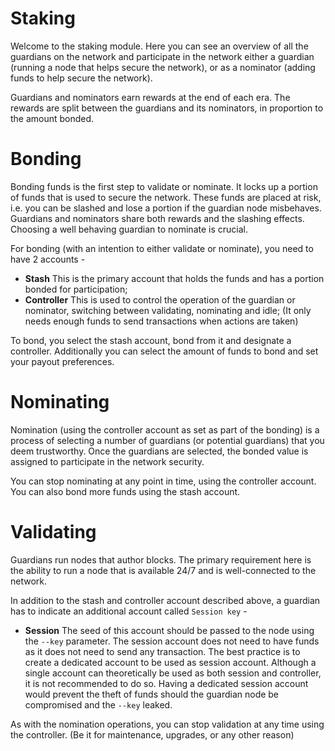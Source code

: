 # Staking

Welcome to the staking module. Here you can see an overview of all the guardians on the network and participate in the network either a guardian (running a node that helps secure the network), or as a nominator (adding funds to help secure the network).

Guardians and nominators earn rewards at the end of each era. The rewards are split between the guardians and its nominators, in proportion to the amount bonded.

# Bonding

Bonding funds is the first step to validate or nominate. It locks up a portion of funds that is used to secure the network. These funds are placed at risk, i.e. you can be slashed and lose a portion if the guardian node misbehaves. Guardians and nominators share both rewards and the slashing effects. Choosing a well behaving guardian to nominate is crucial.

For bonding (with an intention to either validate or nominate), you need to have 2 accounts -

- **Stash** This is the primary account that holds the funds and has a portion bonded for participation;
- **Controller** This is used to control the operation of the guardian or nominator, switching between validating, nominating and idle; (It only needs enough funds to send transactions when actions are taken)

To bond, you select the stash account, bond from it and designate a controller. Additionally you can select the amount of funds to bond and set your payout preferences.

# Nominating

Nomination (using the controller account as set as part of the bonding) is a process of selecting a number of guardians (or potential guardians) that you deem trustworthy. Once the guardians are selected, the bonded value is assigned to participate in the network security.

You can stop nominating at any point in time, using the controller account. You can also bond more funds using the stash account.

# Validating

Guardians run nodes that author blocks. The primary requirement here is the ability to run a node that is available 24/7 and is well-connected to the network.

In addition to the stash and controller account described above, a guardian has to indicate an additional account called `Session key` -

- **Session** The seed of this account should be passed to the node using the `--key` parameter. The session account does not need to have funds as it does not need to send any transaction. The best practice is to create a dedicated account to be used as session account. Although a single account can theoretically be used as both session and controller, it is not recommended to do so. Having a dedicated session account would prevent the theft of funds should the guardian node be compromised and the `--key` leaked.

As with the nomination operations, you can stop validation at any time using the controller. (Be it for maintenance, upgrades, or any other reason)
